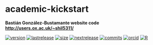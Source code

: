 # academic-kickstart
**Bastián González-Bustamante website code** \
**http://users.ox.ac.uk/~shil5311/**

[![version](https://img.shields.io/badge/version-v2.9.3-blue.svg)](https://github.com/bgonzalezbustamante/academic-hugo/blob/master/changelog.txt) [![lastrelease](https://img.shields.io/badge/latest%20release-June%202020-orange.svg)](http://users.ox.ac.uk/~shil5311/) [![size](https://img.shields.io/badge/HTML%20size-5%2E64MB-blue.svg)](http://users.ox.ac.uk/~shil5311/) [![nextrelease](https://img.shields.io/badge/next%20release-TBC%202020-red.svg)](https://github.com/bgonzalezbustamante/academic-hugo/blob/master/changelog.txt) [![commits](https://img.shields.io/badge/PNDX-5-yellow.svg)](https://github.com/bgonzalezbustamante/academic-hugo/blob/master/changelog.txt) [![orcid](https://img.shields.io/badge/ORCID%20iD-0000--0003--1510--6820-brightgreen.svg)](http://orcid.org/0000-0003-1510-6820) [![R](https://img.shields.io/badge/Made%20with-R%20v3.6.1-1f425f.svg)](https://cran.r-project.org/)
